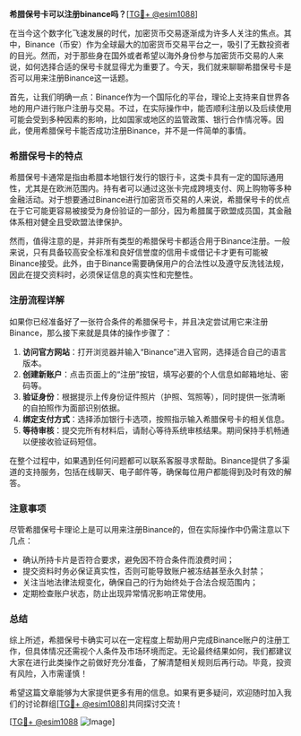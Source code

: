 **希腊保号卡可以注册binance吗？**[[TG💪+ @esim1088](https://t.me/s/esim1088)]

在当今这个数字化飞速发展的时代，加密货币交易逐渐成为许多人关注的焦点。其中，Binance（币安）作为全球最大的加密货币交易平台之一，吸引了无数投资者的目光。然而，对于那些身在国外或者希望以海外身份参与加密货币交易的人来说，如何选择合适的保号卡就显得尤为重要了。今天，我们就来聊聊希腊保号卡是否可以用来注册Binance这一话题。

首先，让我们明确一点：Binance作为一个国际化的平台，理论上支持来自世界各地的用户进行账户注册与交易。不过，在实际操作中，能否顺利注册以及后续使用可能会受到多种因素的影响，比如国家或地区的监管政策、银行合作情况等。因此，使用希腊保号卡能否成功注册Binance，并不是一件简单的事情。

### 希腊保号卡的特点

希腊保号卡通常是指由希腊本地银行发行的银行卡，这类卡具有一定的国际通用性，尤其是在欧洲范围内。持有者可以通过这张卡完成跨境支付、网上购物等多种金融活动。对于想要通过Binance进行加密货币交易的人来说，希腊保号卡的优点在于它可能更容易被接受为身份验证的一部分，因为希腊属于欧盟成员国，其金融体系相对健全且受欧盟法律保护。

然而，值得注意的是，并非所有类型的希腊保号卡都适合用于Binance注册。一般来说，只有具备较高安全标准和良好信誉度的信用卡或借记卡才更有可能被Binance接受。此外，由于Binance需要确保用户的合法性以及遵守反洗钱法规，因此在提交资料时，必须保证信息的真实性和完整性。

### 注册流程详解

如果你已经准备好了一张符合条件的希腊保号卡，并且决定尝试用它来注册Binance，那么接下来就是具体的操作步骤了：

1. **访问官方网站**：打开浏览器并输入“Binance”进入官网，选择适合自己的语言版本。
2. **创建新账户**：点击页面上的“注册”按钮，填写必要的个人信息如邮箱地址、密码等。
3. **验证身份**：根据提示上传身份证件照片（护照、驾照等），同时提供一张清晰的自拍照作为面部识别依据。
4. **绑定支付方式**：选择添加银行卡选项，按照指示输入希腊保号卡的相关信息。
5. **等待审核**：提交完所有材料后，请耐心等待系统审核结果。期间保持手机畅通以便接收验证码短信。

在整个过程中，如果遇到任何问题都可以联系客服寻求帮助。Binance提供了多渠道的支持服务，包括在线聊天、电子邮件等，确保每位用户都能得到及时有效的解答。

### 注意事项

尽管希腊保号卡理论上是可以用来注册Binance的，但在实际操作中仍需注意以下几点：
- 确认所持卡片是否符合要求，避免因不符合条件而浪费时间；
- 提交资料时务必保证真实性，否则可能导致账户被冻结甚至永久封禁；
- 关注当地法律法规变化，确保自己的行为始终处于合法合规范围内；
- 定期检查账户状态，防止出现异常情况影响正常使用。

### 总结

综上所述，希腊保号卡确实可以在一定程度上帮助用户完成Binance账户的注册工作，但具体情况还需视个人条件及市场环境而定。无论最终结果如何，我们都建议大家在进行此类操作之前做好充分准备，了解清楚相关规则后再行动。毕竟，投资有风险，入市需谨慎！

希望这篇文章能够为大家提供更多有用的信息。如果有更多疑问，欢迎随时加入我们的讨论群组[[TG💪+ @esim1088](https://t.me/s/esim1088)]共同探讨交流！ 

[[TG💪+ @esim1088](https://t.me/s/esim1088) ![Image](https://i.postimg.cc/4NQfJmqS/Snipaste-2025-05-13-00-14-12.png)]